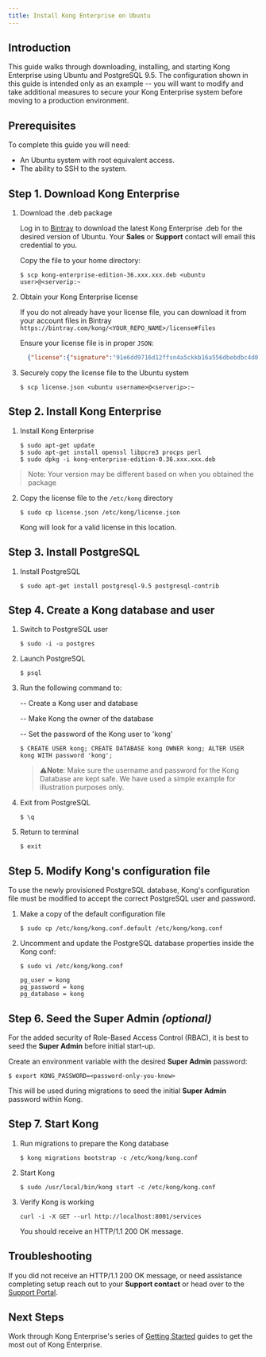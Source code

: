 ```yaml
---
title: Install Kong Enterprise on Ubuntu
---
```


## Introduction

This guide walks through downloading, installing, and starting Kong Enterprise
using Ubuntu and PostgreSQL 9.5. The configuration shown in this guide is
intended only as an example -- you will want to modify and take additional
measures to secure your Kong Enterprise system before moving to a production
environment.


## Prerequisites

To complete this guide you will need:

- An Ubuntu system with root equivalent access.
- The ability to SSH to the system.


## Step 1. Download Kong Enterprise

1. Download the .deb package

    Log in to [Bintray](http://bintray.com) to download the latest Kong
    Enterprise .deb for the desired version of Ubuntu. Your **Sales** or
    **Support** contact will email this credential to you.

    Copy the file to your home directory:

    ```
    $ scp kong-enterprise-edition-36.xxx.xxx.deb <ubuntu user>@<serverip:~
    ```

2. Obtain your Kong Enterprise license

    If you do not already have your license file, you can download it from your
    account files in Bintray 
    `https://bintray.com/kong/<YOUR_REPO_NAME>/license#files`

    Ensure your license file is in proper `JSON`:

    ```json
      {"license":{"signature":"91e6dd9716d12ffsn4a5ckkb16a556dbebdbc4d0a66d9b2c53f8c8d717eb93dd2bdbe2cb3ef51c20806f14345128907da35","payload":{"customer":"Kong Inc","license_creation_date":"2019-05-07","product_subscription":"Kong Enterprise Edition","admin_seats":"5","support_plan":"None","license_expiration_date":"2021-04-01","license_key":"00Q1K00000zuUAwUAM_a1V1K000005kRhuUAE"},"version":1}}
   ```

3. Securely copy the license file to the Ubuntu system

    ```
    $ scp license.json <ubuntu username>@<serverip>:~
    ```


## Step 2. Install Kong Enterprise

1. Install Kong Enterprise

    ```
    $ sudo apt-get update
    $ sudo apt-get install openssl libpcre3 procps perl
    $ sudo dpkg -i kong-enterprise-edition-0.36.xxx.xxx.deb
    ```
  >Note: Your version may be different based on when you obtained the package

2. Copy the license file to the `/etc/kong` directory

    ```
    $ sudo cp license.json /etc/kong/license.json
    ```
    Kong will look for a valid license in this location.


## Step 3. Install PostgreSQL

1. Install PostgreSQL

    ```
    $ sudo apt-get install postgresql-9.5 postgresql-contrib
    ```


## Step 4. Create a Kong database and user

1. Switch to PostgreSQL user

    ```
    $ sudo -i -u postgres
    ```

2. Launch PostgreSQL

    ```
    $ psql
    ```

3. Run the following command to:

    -- Create a Kong user and database

    --  Make Kong the owner of the database

    --  Set the password of the Kong user to 'kong'

    ```
    $ CREATE USER kong; CREATE DATABASE kong OWNER kong; ALTER USER kong WITH password 'kong';
    ```

    >⚠️**Note**: Make sure the username and password for the Kong Database are
    >kept safe. We have used a simple example for illustration purposes only.

4. Exit from PostgreSQL

    ```
    $ \q
    ```

5. Return to terminal

    ```
    $ exit
    ```


## Step 5. Modify Kong's configuration file

To use the newly provisioned PostgreSQL database, Kong's configuration file
must be modified to accept the correct PostgreSQL user and password.

1. Make a copy of the default configuration file

    ```
    $ sudo cp /etc/kong/kong.conf.default /etc/kong/kong.conf
    ```

2. Uncomment and update the PostgreSQL database properties inside the Kong conf:

    ```
    $ sudo vi /etc/kong/kong.conf
    ```
    ```
    pg_user = kong
    pg_password = kong
    pg_database = kong
    ```


## Step 6. Seed the Super Admin _(optional)_

For the added security of Role-Based Access Control (RBAC), it is best to seed 
the **Super Admin** before initial start-up.

Create an environment variable with the desired **Super Admin** password:


    $ export KONG_PASSWORD=<password-only-you-know>


This will be used during migrations to seed the initial **Super Admin** 
password within Kong.


## Step 7. Start Kong

1. Run migrations to prepare the Kong database

    ```
    $ kong migrations bootstrap -c /etc/kong/kong.conf
    ```

2. Start Kong

    ```
    $ sudo /usr/local/bin/kong start -c /etc/kong/kong.conf
    ```

3. Verify Kong is working

    ```
    curl -i -X GET --url http://localhost:8001/services
    ```
    
    You should receive an HTTP/1.1 200 OK message.


## Troubleshooting

If you did not receive an HTTP/1.1 200 OK message, or need assistance completing
setup reach out to your **Support contact** or head over to the
[Support Portal](https://support.konghq.com/support/s/).


## Next Steps

Work through Kong Enterprise's series of 
[Getting Started](/enterprise/{{page.kong_version}}/getting-started) guides to get the most
out of Kong Enterprise.
